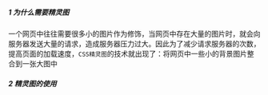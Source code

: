 ##### 1 为什么需要精灵图

一个网页中往往需要很多小的图片作为修饰，当网页中存在大量的图片时，就会向服务器发送大量的请求，造成服务器压力过大。因此为了减少请求服务器的次数，提高页面的加载速度，`CSS精灵图`的技术就出现了：将网页中一些小的背景图片整合到一张大图中

##### 2 精灵图的使用